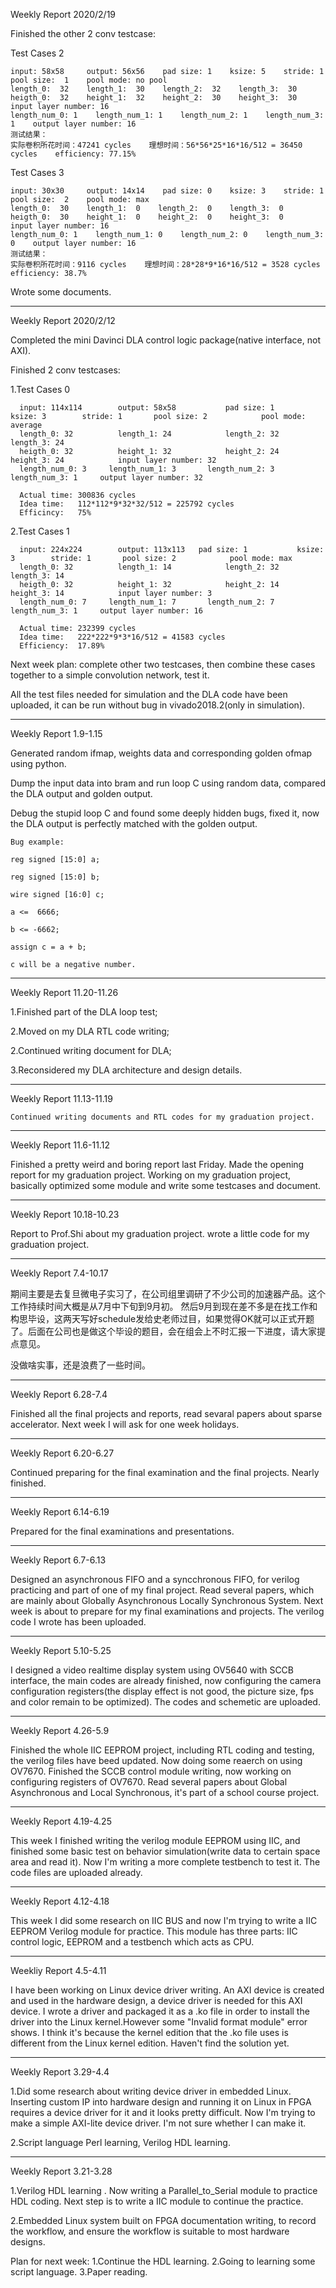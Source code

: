 Weekly Report 2020/2/19
  
  Finished the other 2 conv testcase:
  
  Test Cases 2		
  
    input: 58x58     output: 56x56    pad size: 1    ksize: 5    stride: 1	pool size:  1    pool mode: no pool	
    length_0:  32    length_1:  30    length_2:  32    length_3:  30								
    heigth_0:  32    height_1:  32    height_2:  30    height_3:  30            input layer number: 16		
    length_num_0: 1    length_num_1: 1    length_num_2: 1    length_num_3: 1    output layer number: 16		
    测试结果：																	
    实际卷积所花时间：47241 cycles    理想时间：56*56*25*16*16/512 = 36450 cycles    efficiency: 77.15%		

  Test Cases 3		
  
    input: 30x30     output: 14x14    pad size: 0    ksize: 3    stride: 1	pool size:  2    pool mode: max	
    length_0:  30    length_1:  0    length_2:  0    length_3:  0								
    heigth_0:  30    height_1:  0    height_2:  0    height_3:  0            input layer number: 16		
    length_num_0: 1    length_num_1: 0    length_num_2: 0    length_num_3: 0    output layer number: 16		
    测试结果：																	
    实际卷积所花时间：9116 cycles    理想时间：28*28*9*16*16/512 = 3528 cycles    efficiency: 38.7%		

  Wrote some documents.
  
-------------------------------------------
Weekly Report 2020/2/12

  Completed the mini Davinci DLA control logic package(native interface, not AXI).
  
  Finished 2 conv testcases:
  
  1.Test Cases 0				
  
      input: 114x114		output: 58x58			pad size: 1		  	ksize: 3  		stride: 1		pool size: 2			pool mode: average	
      length_0: 32 			length_1: 24			length_2: 32			length_3: 24								
      heigth_0: 32			height_1: 32			height_2: 24			height_3: 24			input layer number: 32		
      length_num_0: 3	  length_num_1: 3		length_num_2: 3		length_num_3: 1		output layer number: 32	
      
      Actual time: 300836 cycles
      Idea time:   112*112*9*32*32/512 = 225792 cycles
      Efficincy:   75%
      
   2.Test Cases 1				
  
      input: 224x224		output: 113x113	  pad size: 1		  	ksize: 3  		stride: 1		pool size: 2			pool mode: max	
      length_0: 32 			length_1: 14			length_2: 32			length_3: 14								
      heigth_0: 32			height_1: 32			height_2: 14			height_3: 14			input layer number: 3		
      length_num_0: 7	  length_num_1: 7		length_num_2: 7		length_num_3: 1		output layer number: 16
      
      Actual time: 232399 cycles
      Idea time:   222*222*9*3*16/512 = 41583 cycles
      Efficiency:  17.89%

  Next week plan: complete other two testcases, then combine these cases together to a simple convolution network, test it.
  
  All the test files needed for simulation and the DLA code have been uploaded, it can be run without bug in vivado2018.2(only in simulation).
  
-----------------------------------------
Weekly Report 1.9-1.15 
  
  Generated random ifmap, weights data and corresponding golden ofmap using python. 
  
  Dump the input data into bram and run loop C using random data, compared the DLA output and golden output.
  
  Debug the stupid loop C and found some deeply hidden bugs, fixed it, now the DLA output is perfectly matched with the golden output.
  
    Bug example:
  
    reg signed [15:0] a;
  
    reg signed [15:0] b;
  
    wire signed [16:0] c;
  
    a <=  6666;
  
    b <= -6662;
  
    assign c = a + b;
  
    c will be a negative number.
  
----------------------------------------
Weekly Report 11.20-11.26

  1.Finished part of the DLA loop test;
  
  2.Moved on my DLA RTL code writing;
  
  2.Continued writing document for DLA;
  
  3.Reconsidered my DLA architecture and design details.
  
----------------------------------------
Weekly Report 11.13-11.19

    Continued writing documents and RTL codes for my graduation project.
----------------------------------------
Weekly Report 11.6-11.12

  Finished a pretty weird and boring report last Friday.
  Made the opening report for my graduation project.
  Working on my graduation project, basically optimized some module and write some testcases and document.
  
----------------------------------------
Weekly Report 10.18-10.23
  
  Report to Prof.Shi about my graduation project.
  wrote a little code for my graduation project.
  
-----------------------------------------
Weekly Report 7.4-10.17

  期间主要是去复旦微电子实习了，在公司组里调研了不少公司的加速器产品。这个工作持续时间大概是从7月中下旬到9月初。
  然后9月到现在差不多是在找工作和构思毕设，这两天写好schedule发给史老师过目，如果觉得OK就可以正式开题了。后面在公司也是做这个毕设的题目，会在组会上不时汇报一下进度，请大家提点意见。
  
  没做啥实事，还是浪费了一些时间。
  
------------------------------------------
Weekly Report 6.28-7.4

  Finished all the final projects and reports, read sevaral papers about sparse accelerator.
  Next week I will ask for one week holidays.

------------------------------------------
Weekly Report 6.20-6.27

  Continued preparing for the final examination and the final projects. Nearly finished.

------------------------------------------
Weekly Report 6.14-6.19

  Prepared for the final examinations and presentations.

------------------------------------------
Weekly Report 6.7-6.13

  Designed an asynchronous FIFO and a syncchronous FIFO, for verilog practicing and part of one of my final project. Read several papers, which are mainly about Globally Asynchronous Locally Synchronous System.
  Next week is about to prepare for my final examinations and projects.
  The verilog code I wrote has been uploaded.
  
------------------------------------------
Weekly Report 5.10-5.25
  
  I designed a video realtime display system using OV5640 with SCCB interface, the main codes are already finished, now configuring the camera configuration registers(the display effect is not good, the picture size, fps and color remain to be optimized). 
  The codes and schemetic are uploaded. 
  
------------------------------------------
Weekly Report 4.26-5.9

  Finished the whole IIC EEPROM project, including RTL coding and testing, the verilog files have beed updated.
  Now doing some reaerch on using OV7670. Finished the SCCB control module writing, now working on configuring registers of OV7670.
  Read several papers about Global Asynchronous and Local Synchronous, it's part of a school course project.
  
------------------------------------------
Weekly Report 4.19-4.25

  This week I finished writing the verilog module EEPROM using IIC, and finished some basic test on behavior simulation(write data to certain space area and read it). Now I'm writing a more complete testbench to test it.
  The code files are uploaded already.
  
------------------------------------------
Weekly Report 4.12-4.18

  This week I did some research on IIC BUS and now I'm trying to write a IIC EEPROM Verilog module for practice. This module has three parts: IIC control logic, EEPROM and a testbench which acts as CPU.
  
------------------------------------------
Weekliy Report 4.5-4.11

  I have been working on Linux device driver writing. An AXI device is created and used in the hardware design, a device driver is needed for this AXI device. I wrote a driver and packaged it as a .ko file in order to install the driver into the Linux kernel.However some "Invalid format module" error shows. I think it's because the kernel edition that the .ko file uses is different from the Linux kernel edition. Haven't find the solution yet.
  
------------------------------------------
Weekly Report 3.29-4.4

1.Did some research about writing device driver in embedded Linux. Inserting custom IP into hardware design and running it on Linux in FPGA requires a device driver for it and it looks pretty difficult. Now I'm trying to make a simple AXI-lite device driver. I'm not sure whether I can make it.

2.Script language Perl learning, Verilog HDL learning.

------------------------------------------
Weekly Report 3.21-3.28

1.Verilog HDL learning . Now writing a Parallel_to_Serial module to practice HDL coding. Next step is to write a IIC module to continue the practice. 

2.Embedded Linux system built on FPGA documentation writing, to record the workflow, and ensure the workflow is suitable to most hardware designs.


Plan for next week:
1.Continue the HDL learning.
2.Going to learning some script language.
3.Paper reading.
